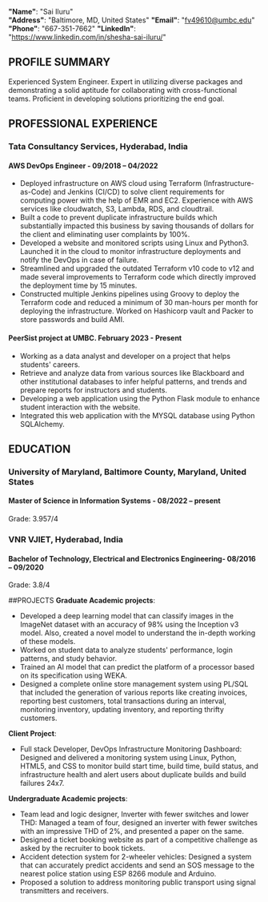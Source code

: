 **"Name"**: "Sai Iluru" <br>
**"Address"**: "Baltimore, MD, United States" 
**"Email"**: "fv49610@umbc.edu" 
**"Phone"**: "667-351-7662" 
**"LinkedIn"**: "https://www.linkedin.com/in/shesha-sai-iluru/"

## PROFILE SUMMARY
Experienced System Engineer. Expert in utilizing diverse packages and demonstrating a solid aptitude for collaborating with cross-functional teams. Proficient in developing solutions prioritizing the end goal.

## PROFESSIONAL EXPERIENCE
### Tata Consultancy Services, Hyderabad, India
#### AWS DevOps Engineer - 09/2018 – 04/2022
- Deployed infrastructure on AWS cloud using Terraform (Infrastructure-as-Code) and Jenkins (CI/CD) to solve client requirements for computing power with the help of EMR and EC2. Experience with AWS services like cloudwatch, S3, Lambda, RDS, and cloudtrail.
- Built a code to prevent duplicate infrastructure builds which substantially impacted this business by saving thousands of dollars for the client and eliminating user complaints by 100%.
- Developed a website and monitored scripts using Linux and Python3. Launched it in the cloud to monitor infrastructure deployments and notify the DevOps in case of failure.
- Streamlined and upgraded the outdated Terraform v10 code to v12 and made several improvements to Terraform code which directly improved the deployment time by 15 minutes.
- Constructed multiple Jenkins pipelines using Groovy to deploy the Terraform code and reduced a minimum of 30 man-hours per month for deploying the infrastructure.
Worked on Hashicorp vault and Packer to store passwords and build AMI.

#### PeerSist project at UMBC.       		            						        February 2023 - Present
- Working as a data analyst and developer on a project that helps students' careers.
- Retrieve and analyze data from various sources like Blackboard and other institutional databases to infer helpful patterns, and trends and prepare reports for instructors and students.
- Developing a web application using the Python Flask module to enhance student interaction with the website.
- Integrated this web application with the MYSQL database using Python SQLAlchemy.


## EDUCATION

### University of Maryland, Baltimore County, Maryland, United States
#### Master of Science in Information Systems - 08/2022 – present
Grade: 3.957/4

### VNR VJIET, Hyderabad, India
#### Bachelor of Technology, Electrical and Electronics Engineering- 08/2016 – 09/2020
Grade: 3.8/4

##PROJECTS
**Graduate Academic projects**:
- Developed a deep learning model that can classify images in the ImageNet dataset with an accuracy of 98% using the Inception v3 model. Also, created a novel model to understand the in-depth working of these models.
- Worked on student data to analyze students' performance, login patterns, and study behavior.
- Trained an AI model that can predict the platform of a processor based on its specification using WEKA.
- Designed a complete online store management system using PL/SQL that included the generation of various reports like creating invoices, reporting best customers, total transactions during an interval, monitoring inventory, updating inventory, and reporting thrifty customers.

**Client Project**:
- Full stack Developer, DevOps Infrastructure Monitoring Dashboard: Designed and delivered a monitoring system using Linux, Python, HTML5, and CSS to monitor build start time, build time, build status, and infrastructure health and alert users about duplicate builds and build failures 24x7.

**Undergraduate Academic projects**:
- Team lead and logic designer, Inverter with fewer switches and lower THD: Managed a team of four, designed an inverter with fewer switches with an impressive THD of 2%, and presented a paper on the same.
- Designed a ticket booking website as part of a competitive challenge as asked by the recruiter to book tickets.
- Accident detection system for 2-wheeler vehicles: Designed a system that can accurately predict accidents and send an SOS message to the nearest police station using ESP 8266 module and Arduino.
- Proposed a solution to address monitoring public transport using signal transmitters and receivers.


